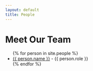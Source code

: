 ```yaml
---
layout: default
title: People
---
```

<h1>Meet Our Team</h1>
<ul>
{% for person in site.people %}
  <li><a href="{{ person.url }}">{{ person.name }}</a> - {{ person.role }}</li>
{% endfor %}
</ul>
